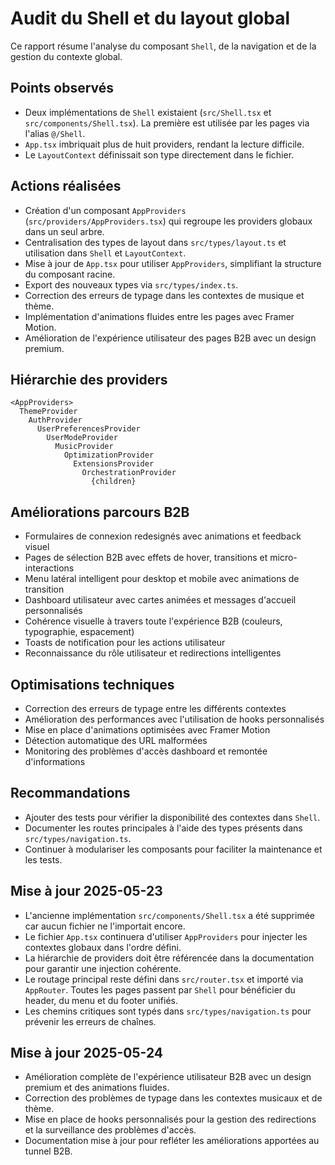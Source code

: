 
# Audit du Shell et du layout global

Ce rapport résume l'analyse du composant `Shell`, de la navigation et de la gestion du contexte global.

## Points observés
- Deux implémentations de `Shell` existaient (`src/Shell.tsx` et `src/components/Shell.tsx`). La première est utilisée par les pages via l'alias `@/Shell`.
- `App.tsx` imbriquait plus de huit providers, rendant la lecture difficile.
- Le `LayoutContext` définissait son type directement dans le fichier.

## Actions réalisées
- Création d'un composant `AppProviders` (`src/providers/AppProviders.tsx`) qui regroupe les providers globaux dans un seul arbre.
- Centralisation des types de layout dans `src/types/layout.ts` et utilisation dans `Shell` et `LayoutContext`.
- Mise à jour de `App.tsx` pour utiliser `AppProviders`, simplifiant la structure du composant racine.
- Export des nouveaux types via `src/types/index.ts`.
- Correction des erreurs de typage dans les contextes de musique et thème.
- Implémentation d'animations fluides entre les pages avec Framer Motion.
- Amélioration de l'expérience utilisateur des pages B2B avec un design premium.

## Hiérarchie des providers
```
<AppProviders>
  ThemeProvider
    AuthProvider
      UserPreferencesProvider
        UserModeProvider
          MusicProvider
            OptimizationProvider
              ExtensionsProvider
                OrchestrationProvider
                  {children}
```

## Améliorations parcours B2B
- Formulaires de connexion redesignés avec animations et feedback visuel
- Pages de sélection B2B avec effets de hover, transitions et micro-interactions
- Menu latéral intelligent pour desktop et mobile avec animations de transition
- Dashboard utilisateur avec cartes animées et messages d'accueil personnalisés
- Cohérence visuelle à travers toute l'expérience B2B (couleurs, typographie, espacement)
- Toasts de notification pour les actions utilisateur
- Reconnaissance du rôle utilisateur et redirections intelligentes

## Optimisations techniques
- Correction des erreurs de typage entre les différents contextes
- Amélioration des performances avec l'utilisation de hooks personnalisés
- Mise en place d'animations optimisées avec Framer Motion
- Détection automatique des URL malformées
- Monitoring des problèmes d'accès dashboard et remontée d'informations

## Recommandations
- Ajouter des tests pour vérifier la disponibilité des contextes dans `Shell`.
- Documenter les routes principales à l'aide des types présents dans `src/types/navigation.ts`.
- Continuer à modulariser les composants pour faciliter la maintenance et les tests.

## Mise à jour 2025-05-23
- L'ancienne implémentation `src/components/Shell.tsx` a été supprimée car aucun fichier ne l'importait encore.
- Le fichier `App.tsx` continuera d'utiliser `AppProviders` pour injecter les contextes globaux dans l'ordre défini.
- La hiérarchie de providers doit être référencée dans la documentation pour garantir une injection cohérente.
- Le routage principal reste défini dans `src/router.tsx` et importé via `AppRouter`. Toutes les pages passent par `Shell` pour bénéficier du header, du menu et du footer unifiés.
- Les chemins critiques sont typés dans `src/types/navigation.ts` pour prévenir les erreurs de chaînes.

## Mise à jour 2025-05-24
- Amélioration complète de l'expérience utilisateur B2B avec un design premium et des animations fluides.
- Correction des problèmes de typage dans les contextes musicaux et de thème.
- Mise en place de hooks personnalisés pour la gestion des redirections et la surveillance des problèmes d'accès.
- Documentation mise à jour pour refléter les améliorations apportées au tunnel B2B.
